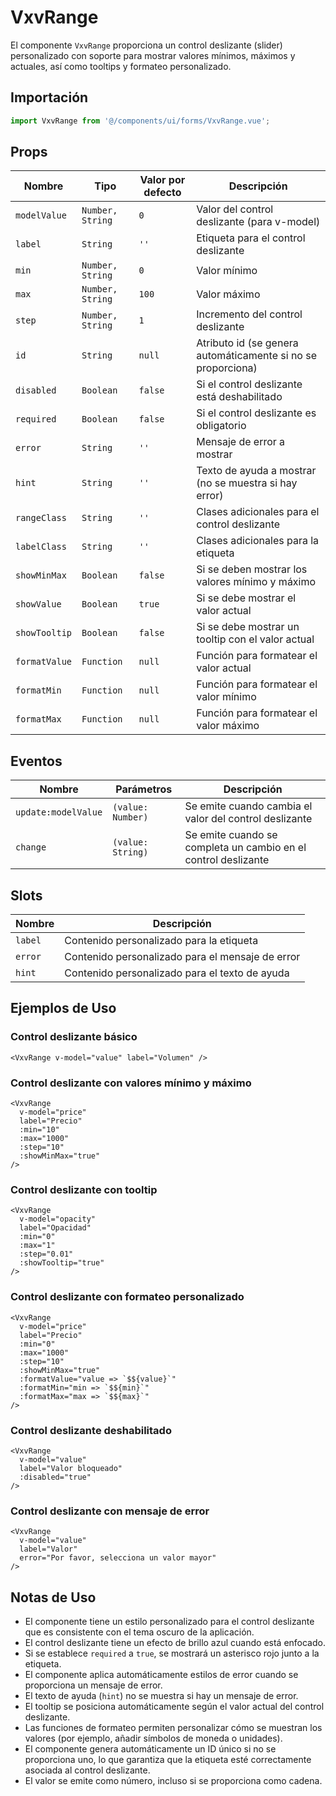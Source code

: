 # VxvRange

El componente `VxvRange` proporciona un control deslizante (slider) personalizado con soporte para mostrar valores mínimos, máximos y actuales, así como tooltips y formateo personalizado.

## Importación

```javascript
import VxvRange from '@/components/ui/forms/VxvRange.vue';
```

## Props

| Nombre | Tipo | Valor por defecto | Descripción |
|--------|------|------------------|-------------|
| `modelValue` | `Number, String` | `0` | Valor del control deslizante (para v-model) |
| `label` | `String` | `''` | Etiqueta para el control deslizante |
| `min` | `Number, String` | `0` | Valor mínimo |
| `max` | `Number, String` | `100` | Valor máximo |
| `step` | `Number, String` | `1` | Incremento del control deslizante |
| `id` | `String` | `null` | Atributo id (se genera automáticamente si no se proporciona) |
| `disabled` | `Boolean` | `false` | Si el control deslizante está deshabilitado |
| `required` | `Boolean` | `false` | Si el control deslizante es obligatorio |
| `error` | `String` | `''` | Mensaje de error a mostrar |
| `hint` | `String` | `''` | Texto de ayuda a mostrar (no se muestra si hay error) |
| `rangeClass` | `String` | `''` | Clases adicionales para el control deslizante |
| `labelClass` | `String` | `''` | Clases adicionales para la etiqueta |
| `showMinMax` | `Boolean` | `false` | Si se deben mostrar los valores mínimo y máximo |
| `showValue` | `Boolean` | `true` | Si se debe mostrar el valor actual |
| `showTooltip` | `Boolean` | `false` | Si se debe mostrar un tooltip con el valor actual |
| `formatValue` | `Function` | `null` | Función para formatear el valor actual |
| `formatMin` | `Function` | `null` | Función para formatear el valor mínimo |
| `formatMax` | `Function` | `null` | Función para formatear el valor máximo |

## Eventos

| Nombre | Parámetros | Descripción |
|--------|------------|-------------|
| `update:modelValue` | `(value: Number)` | Se emite cuando cambia el valor del control deslizante |
| `change` | `(value: String)` | Se emite cuando se completa un cambio en el control deslizante |

## Slots

| Nombre | Descripción |
|--------|-------------|
| `label` | Contenido personalizado para la etiqueta |
| `error` | Contenido personalizado para el mensaje de error |
| `hint` | Contenido personalizado para el texto de ayuda |

## Ejemplos de Uso

### Control deslizante básico

```vue
<VxvRange v-model="value" label="Volumen" />
```

### Control deslizante con valores mínimo y máximo

```vue
<VxvRange 
  v-model="price" 
  label="Precio" 
  :min="10" 
  :max="1000" 
  :step="10" 
  :showMinMax="true" 
/>
```

### Control deslizante con tooltip

```vue
<VxvRange 
  v-model="opacity" 
  label="Opacidad" 
  :min="0" 
  :max="1" 
  :step="0.01" 
  :showTooltip="true" 
/>
```

### Control deslizante con formateo personalizado

```vue
<VxvRange 
  v-model="price" 
  label="Precio" 
  :min="0" 
  :max="1000" 
  :step="10" 
  :showMinMax="true" 
  :formatValue="value => `$${value}`"
  :formatMin="min => `$${min}`"
  :formatMax="max => `$${max}`"
/>
```

### Control deslizante deshabilitado

```vue
<VxvRange 
  v-model="value" 
  label="Valor bloqueado" 
  :disabled="true" 
/>
```

### Control deslizante con mensaje de error

```vue
<VxvRange 
  v-model="value" 
  label="Valor" 
  error="Por favor, selecciona un valor mayor" 
/>
```

## Notas de Uso

- El componente tiene un estilo personalizado para el control deslizante que es consistente con el tema oscuro de la aplicación.
- El control deslizante tiene un efecto de brillo azul cuando está enfocado.
- Si se establece `required` a `true`, se mostrará un asterisco rojo junto a la etiqueta.
- El componente aplica automáticamente estilos de error cuando se proporciona un mensaje de error.
- El texto de ayuda (`hint`) no se muestra si hay un mensaje de error.
- El tooltip se posiciona automáticamente según el valor actual del control deslizante.
- Las funciones de formateo permiten personalizar cómo se muestran los valores (por ejemplo, añadir símbolos de moneda o unidades).
- El componente genera automáticamente un ID único si no se proporciona uno, lo que garantiza que la etiqueta esté correctamente asociada al control deslizante.
- El valor se emite como número, incluso si se proporciona como cadena.
